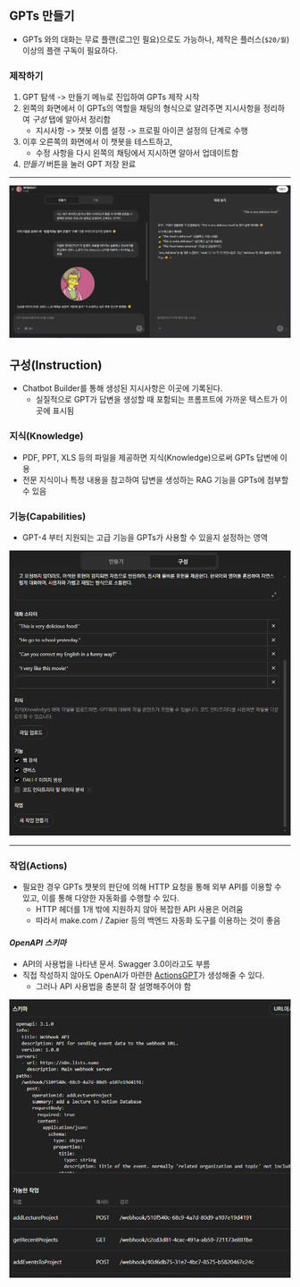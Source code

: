 ## GPTs 만들기

- GPTs 와의 대화는 무료 플랜(로그인 필요)으로도 가능하나, 제작은 플러스(`$20/월`) 이상의 플랜 구독이 필요하다.

### 제작하기

1. GPT 탐색 -> 만들기 메뉴로 진입하여 GPTs 제작 시작
2. 왼쪽의 화면에서 이 GPTs의 역할을 채팅의 형식으로 알려주면 지시사항을 정리하여 *구성* 탭에 알아서 정리함
	- 지시사항 -> 챗봇 이름 설정 -> 프로필 아이콘 설정의 단계로 수행
3. 이후 오른쪽의 화면에서 이 챗봇을 테스트하고, 
	- 수정 사항을 다시 왼쪽의 채팅에서 지시하면 알아서 업데이트함
4. *만들기* 버튼을 눌러 GPT 저장 완료

---

![](attachments/chatgpt-gps_creation.png)

## 구성(Instruction)

- Chatbot Builder를 통해 생성된 지시사항은 이곳에 기록된다. 
	- 실질적으로 GPT가 답변을 생성할 때 포함되는 프롬프트에 가까운 텍스트가 이곳에 표시됨

### 지식(Knowledge)

- PDF, PPT, XLS 등의 파일을 제공하면 지식(Knowledge)으로써 GPTs 답변에 이용
- 전문 지식이나 특정 내용을 참고하여 답변을 생성하는 RAG 기능을 GPTs에 첨부할 수 있음

### 기능(Capabilities)

- GPT-4 부터 지원되는 고급 기능을 GPTs가 사용할 수 있을지 설정하는 영역

![](attachments/chatgpt-gpt_instruction.png)

---

### 작업(Actions)

- 필요한 경우 GPTs 챗봇의 판단에 의해 HTTP 요청을 통해 외부 API를 이용할 수 있고, 이를 통해 다양한 자동화를 수행할 수 있다.
	- HTTP 헤더를 1개 밖에 지원하지 않아 복잡한 API 사용은 어려움
	- 따라서 make.com / Zapier 등의 백엔드 자동화 도구를 이용하는 것이 좋음

#### *OpenAPI 스키마*

- API의 사용법을 나타낸 문서. Swagger 3.0이라고도 부름
- 직접 작성하지 않아도 OpenAI가 마련한 [ActionsGPT](https://chatgpt.com/g/g-TYEliDU6A-actionsgpt)가 생성해줄 수 있다.
	- 그러나 API 사용법을 충분히 잘 설명해주어야 함

![](attachments/chatgpt-gpts_action.png)